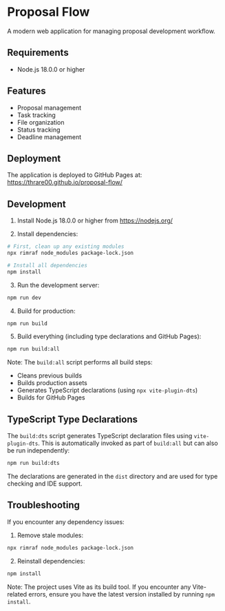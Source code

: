 # Proposal Flow

A modern web application for managing proposal development workflow.

## Requirements

- Node.js 18.0.0 or higher

## Features

- Proposal management
- Task tracking
- File organization
- Status tracking
- Deadline management

## Deployment

The application is deployed to GitHub Pages at: https://thrare00.github.io/proposal-flow/

## Development

1. Install Node.js 18.0.0 or higher from https://nodejs.org/

2. Install dependencies:
```bash
# First, clean up any existing modules
npx rimraf node_modules package-lock.json

# Install all dependencies
npm install
```

3. Run the development server:
```bash
npm run dev
```

4. Build for production:
```bash
npm run build
```

5. Build everything (including type declarations and GitHub Pages):
```bash
npm run build:all
```

Note: The `build:all` script performs all build steps:
- Cleans previous builds
- Builds production assets
- Generates TypeScript declarations (using `npx vite-plugin-dts`)
- Builds for GitHub Pages

## TypeScript Type Declarations

The `build:dts` script generates TypeScript declaration files using `vite-plugin-dts`. This is automatically invoked as part of `build:all` but can also be run independently:
```bash
npm run build:dts
```

The declarations are generated in the `dist` directory and are used for type checking and IDE support.

## Troubleshooting

If you encounter any dependency issues:

1. Remove stale modules:
```bash
npx rimraf node_modules package-lock.json
```

2. Reinstall dependencies:
```bash
npm install
```

Note: The project uses Vite as its build tool. If you encounter any Vite-related errors, ensure you have the latest version installed by running `npm install`.
